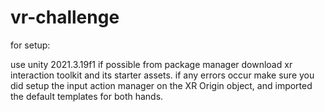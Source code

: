 # vr-challenge

for setup:

use unity 2021.3.19f1 if possible
from package manager download xr interaction toolkit and its starter assets.
if any errors occur make sure you did setup the input action manager on the XR Origin object, and imported the default templates for both hands.
